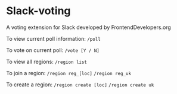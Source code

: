 # Slack-voting
A voting extension for Slack developed by FrontendDevelopers.org

To view current poll information:
``
/poll
``

To vote on current poll:
``
/vote [Y / N]
``

To view all regions:
``
/region list
``

To join a region:
``
/region reg_[loc]
``
``
/region reg_uk
``

To create a region:
``
/region create [loc]
``
``
/region create uk
``
